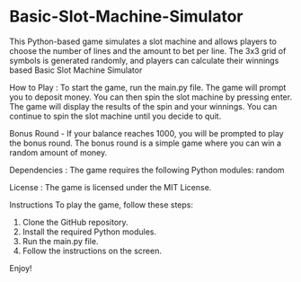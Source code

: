 # Basic-Slot-Machine-Simulator
This Python-based game simulates a slot machine and allows players to choose the number of lines and the amount to bet per line. The 3x3 grid of symbols is generated randomly, and players can calculate their winnings based Basic Slot Machine Simulator



How to Play :
To start the game, run the main.py file.
The game will prompt you to deposit money.
You can then spin the slot machine by pressing enter.
The game will display the results of the spin and your winnings.
You can continue to spin the slot machine until you decide to quit.

Bonus Round - 
If your balance reaches 1000, you will be prompted to play the bonus round. The bonus round is a simple game where you can win a random amount of money.

Dependencies :
The game requires the following Python modules:
random

License :
The game is licensed under the MIT License.

Instructions
To play the game, follow these steps:

1. Clone the GitHub repository. 
2. Install the required Python modules.
3. Run the main.py file.
4. Follow the instructions on the screen.

Enjoy!
